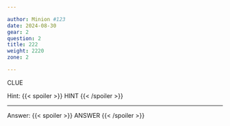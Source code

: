 ```yaml
---

author: Minion #123
date: 2024-08-30
gear: 2
question: 2
title: 222
weight: 2220
zone: 2

---
```


CLUE

Hint: {{< spoiler >}} HINT {{< /spoiler >}}

---

Answer: {{< spoiler >}} ANSWER {{< /spoiler >}}

